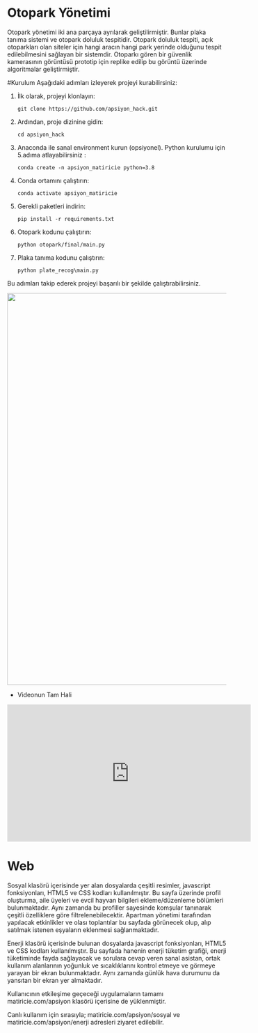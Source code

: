 # Otopark Yönetimi
Otopark yönetimi iki ana parçaya ayrılarak geliştilirmiştir. Bunlar plaka tanıma sistemi ve otopark doluluk tespitidir. Otopark doluluk tespiti, açık otoparkları olan siteler için hangi aracın hangi park yerinde olduğunu tespit edilebilmesini sağlayan bir sistemdir. Otoparkı gören bir güvenlik kamerasının görüntüsü prototip için replike edilip bu görüntü üzerinde algoritmalar geliştirmiştir. 

#Kurulum
Aşağıdaki adımları izleyerek projeyi kurabilirsiniz:

1. İlk olarak, projeyi klonlayın:
    ```
    git clone https://github.com/apsiyon_hack.git
    ```

2. Ardından, proje dizinine gidin:
    ```
    cd apsiyon_hack
    ```

3. Anaconda ile sanal environment kurun (opsiyonel). Python kurulumu için 5.adıma atlayabilirsiniz :
    ```
    conda create -n apsiyon_matiricie python=3.8 
    ```

4. Conda ortamını çalıştırın:
    ```
    conda activate apsiyon_matiricie
    ```
5. Gerekli paketleri indirin:
    ```
    pip install -r requirements.txt
    ```
5. Otopark kodunu çalıştırın:
    ```
    python otopark/final/main.py
    ```
6. Plaka tanıma kodunu çalıştırın:
    ```
    python plate_recog\main.py
    ```   

Bu adımları takip ederek projeyi başarılı bir şekilde çalıştırabilirsiniz.


<img align=center width=900 src="tanitim.gif" />

- Videonun Tam Hali

<iframe width="560" height="315" src="https://www.youtube.com/embed/BUE-WcS3bdg?si=60Z8LxChQGWLamVb" title="YouTube video player" frameborder="0" allow="accelerometer; autoplay; clipboard-write; encrypted-media; gyroscope; picture-in-picture; web-share" referrerpolicy="strict-origin-when-cross-origin" allowfullscreen></iframe>

# Web
Sosyal klasörü içerisinde yer alan dosyalarda çeşitli resimler, javascript fonksiyonları, HTML5 ve CSS kodları kullanılmıştır. Bu sayfa üzerinde profil oluşturma, aile üyeleri ve evcil hayvan bilgileri ekleme/düzenleme bölümleri bulunmaktadır. Aynı zamanda bu profiller sayesinde komşular tanınarak çeşitli özelliklere göre filtrelenebilecektir. Apartman yönetimi tarafından yapılacak etkinlikler ve olası toplantılar bu sayfada görünecek olup, alıp satılmak istenen eşyaların eklenmesi sağlanmaktadır.

Enerji klasörü içerisinde bulunan dosyalarda javascript fonksiyonları, HTML5 ve CSS kodları kullanılmıştır. Bu sayfada hanenin enerji tüketim grafiği, enerji tüketiminde fayda sağlayacak ve sorulara cevap veren sanal asistan, ortak kullanım alanlarının yoğunluk ve sıcaklıklarını kontrol etmeye ve görmeye yarayan bir ekran bulunmaktadır. Aynı zamanda günlük hava durumunu da yansıtan bir ekran yer almaktadır.

Kullanıcının etkileşime geçeceği uygulamaların tamamı matiricie.com/apsiyon klasörü içerisine de yüklenmiştir.

Canlı kullanım için sırasıyla; matiricie.com/apsiyon/sosyal ve matiricie.com/apsiyon/enerji adresleri ziyaret edilebilir.
